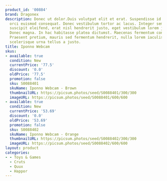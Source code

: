 ```yaml
---
product_id: '00884'
brand: Dragonex
description: Donec ut dolor.Duis volutpat elit et erat. Suspendisse id turpis quis
  orci euismod consequat. Donec vestibulum tortor ac lacus. Integer semper, nisi eget
  suscipit eleifend, erat nisl hendrerit justo, eget vestibulum lorem justo ac leo.
  Donec magna. In hac habitasse platea dictumst. Maecenas fermentum consequat mi.
  Praesent pretium, mauris sed fermentum hendrerit, nulla lorem iaculis magna, pulvinar
  scelerisque urna tellus a justo.
title: Iponno Webcam
skus:
- available: true
  condition: New
  currentPrice: '77.5'
  discount: '0.0'
  oldPrice: '77.5'
  promotion: false
  sku: S0088401
  skuName: Iponno Webcam - Brown
  thumbnailURL: https://picsum.photos/seed/S0088401/300/300
  imageURL: https://picsum.photos/seed/S0088401/600/600
- available: true
  condition: New
  currentPrice: '53.69'
  discount: '0.0'
  oldPrice: '53.69'
  promotion: false
  sku: S0088402
  skuName: Iponno Webcam - Orange
  thumbnailURL: https://picsum.photos/seed/S0088402/300/300
  imageURL: https://picsum.photos/seed/S0088402/600/600
layout: product
categories:
- - Toys & Games
  - Cruts
  - Quux
  - Happor
---
```

